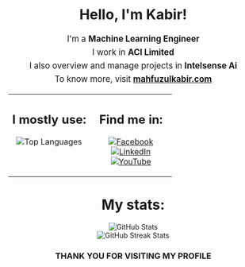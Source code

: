 <div align="center">
  <h1>Hello, I'm Kabir!</h1>
  <p style="font-size: 1.2em; line-height: 1.6;">
    I'm a <b>Machine Learning Engineer</b><br>
    I work in <b>ACI Limited</b><br>
    I also overview and manage projects in <b>Intelsense Ai</b><br>
    To know more, visit <b><a href='https://www.mahfuzulkabir.com'>mahfuzulkabir.com</a></b>
  </p>
</div>
<table align="center" border="0" cellspacing="2000" cellpadding="0">
  <tr>
    <td valign="top" width="50%">
      <div align="center">
        <h2>I mostly use:</h2>
        <img src="https://github-readme-stats.vercel.app/api/top-langs/?username=kabir5296&theme=default&hide_border=false&include_all_commits=true&count_private=true&layout=compact" alt="Top Languages" />
      </div>
    </td>
    <td valign="top" width="50%">
      <div align="center">
        <h2>Find me in:</h2>
        <p>
          <a href="https://facebook.com/Kabir5296"><img src="https://img.shields.io/badge/Facebook-%231877F2.svg?logo=Facebook&logoColor=white" alt="Facebook"></a><br>
          <a href="https://linkedin.com/in/mahfuzulkabir"><img src="https://img.shields.io/badge/LinkedIn-%230077B5.svg?logo=linkedin&logoColor=white" alt="LinkedIn"></a><br>
          <a href="https://youtube.com/@mahfuzulkabirsourav9735"><img src="https://img.shields.io/badge/YouTube-%23FF0000.svg?logo=YouTube&logoColor=white" alt="YouTube"></a><br>
        </p>
      </div>
    </td>
  </tr>
</table>
<div align="center">
  <h1>My stats:</h1>
  <img src="https://github-readme-stats.vercel.app/api?username=kabir5296&theme=default&hide_border=false&include_all_commits=true&count_private=true" alt="GitHub Stats" /><br>
  <img src="https://github-readme-streak-stats.herokuapp.com/?user=kabir5296&theme=default&hide_border=false" alt="GitHub Streak Stats" />
</div>

<div align="center">
  <h3>THANK YOU FOR VISITING MY PROFILE </h3>
</div>
